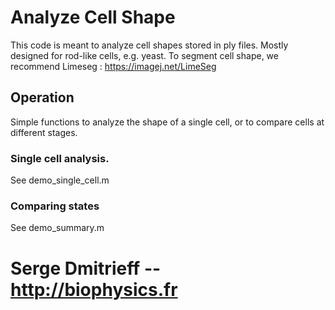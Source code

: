 # Analyze Cell Shape
This code is meant to analyze cell shapes stored in ply files.
Mostly designed for rod-like cells, e.g. yeast.
To segment cell shape, we recommend Limeseg : https://imagej.net/LimeSeg

## Operation
Simple functions to analyze the shape of a single cell, or to compare cells at different stages.

### Single cell analysis.
See demo_single_cell.m

### Comparing states
See demo_summary.m

# Serge Dmitrieff -- http://biophysics.fr
